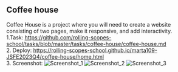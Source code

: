 ## Coffee house  
Coffee House is a project where you will need to create a website consisting of two pages, make it responsive, and add interactivity.   
1.Task: https://github.com/rolling-scopes-school/tasks/blob/master/tasks/coffee-house/coffee-house.md    
2. Deploy: https://rolling-scopes-school.github.io/marta109-JSFE2023Q4/coffee-house/home.html      
3. Screenshot:
![Screenshot_1](https://github.com/user-attachments/assets/ed9bec2a-1e28-4946-a6b8-20b8721a135b)
![Screenshot_2](https://github.com/user-attachments/assets/579c8990-6790-4bae-b017-a284fbee1500)
![Screenshot_3](https://github.com/user-attachments/assets/021c6514-64a1-4663-b241-51b6466a1d1f)
